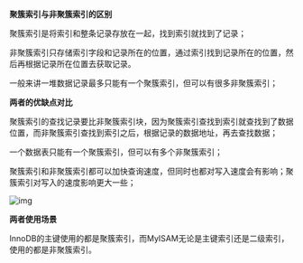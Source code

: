 **聚簇索引与非聚簇索引的区别**

聚簇索引是将索引和整条记录存放在一起，找到索引就找到了记录；

非聚簇索引只存储索引字段和记录所在的位置，通过索引找到记录所在的位置，然后再根据记录所在位置去获取记录。

一般来讲一堆数据记录最多只能有一个聚簇索引，但可以有很多非聚簇索引；

**两者的优缺点对比**

聚簇索引的查找记录要比非聚簇索引块，因为聚簇索引查找到索引就查找到了数据位置，而非聚簇索引查找到索引之后，根据记录的数据地址，再去查找数据；

一个数据表只能有一个聚簇索引，但可以有多个非聚簇索引；

聚簇索引和非聚簇索引都可以加快查询速度，但同时也都对写入速度会有影响；聚簇索引对写入的速度影响更大一些；

![img](https://pics1.baidu.com/feed/0e2442a7d933c895386b4aac5a58fcf6830200a6.jpeg?token=5f0d3403ae2fa337e03313ecef5c01db)

**两者使用场景**

InnoDB的主键使用的都是聚簇索引，而MyISAM无论是主键索引还是二级索引，使用的都是非聚簇索引。